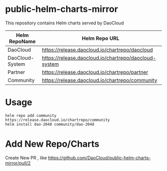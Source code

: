 # public-helm-charts-mirror

This repository contains Helm charts served by DaoCloud

| Helm RepoName      | Helm Repo URL |
| ----------- | ----------- |
| DaoCloud      | https://release.daocloud.io/chartrepo/daocloud       |
| DaoCloud-System   | https://release.daocloud.io/chartrepo/daocloud-system        |
| Partner  | https://release.daocloud.io/chartrepo/partner        |
| Community  | https://release.daocloud.io/chartrepo/community      |

# Usage

`````````
helm repo add community https://release.daocloud.io/chartrepo/community 
helm install dao-2048 community/dao-2048
`````````

# Add New Repo/Charts

Create New PR , like https://github.com/DaoCloud/public-helm-charts-mirror/pull/2

